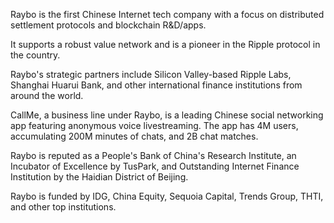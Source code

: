Raybo is the first Chinese Internet tech company with a focus on distributed settlement protocols and blockchain R&D/apps. 

It supports a robust value network and is a pioneer in the Ripple protocol in the country. 

Raybo's strategic partners include Silicon Valley-based Ripple Labs, Shanghai Huarui Bank, and other international finance institutions from around the world. 

CallMe, a business line under Raybo, is a leading Chinese social networking app featuring anonymous voice livestreaming. The app has 4M users, accumulating 200M minutes of chats, and 2B chat matches. 

Raybo is reputed as a People's Bank of China's Research Institute, an Incubator of Excellence by TusPark, and Outstanding Internet Finance Institution by the Haidian District of Beijing. 

Raybo is funded by IDG, China Equity, Sequoia Capital, Trends Group, THTI, and other top institutions.
